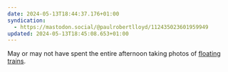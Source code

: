```yaml
---
date: 2024-05-13T18:44:37.176+01:00
syndication:
  - https://mastodon.social/@paulrobertlloyd/112435023601959949
updated: 2024-05-13T18:45:08.653+01:00
---
```


May or may not have spent the entire afternoon taking photos of [floating trains](https://en.wikipedia.org/wiki/Wuppertal_Schwebebahn). 
